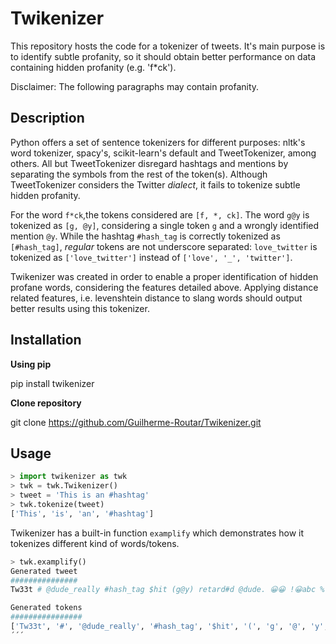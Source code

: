 # Twikenizer

This repository hosts the code for a tokenizer of tweets. It's main purpose is to identify subtle profanity, so it should
obtain better performance on data containing hidden profanity (e.g. 'f*ck').

Disclaimer: The following paragraphs may contain profanity.

## Description

Python offers a set of sentence tokenizers for different purposes: nltk's word tokenizer, spacy's, scikit-learn's default and 
TweetTokenizer, among others. All but TweetTokenizer disregard hashtags and mentions by separating the symbols from the rest of the token(s).
Although TweetTokenizer considers the Twitter *dialect*, it fails to tokenize subtle hidden profanity.

For the word ```f*ck```,the tokens considered are ```[f, *, ck]```. The word ```g@y``` is tokenized as ```[g, @y]```, considering 
a single token ```g``` and a wrongly identified mention ```@y```. While the hashtag ```#hash_tag``` is correctly tokenized as 
```[#hash_tag]```, *regular* tokens are not underscore separated: ```love_twitter``` is tokenized as ```['love_twitter']``` instead of ```['love', '_', 'twitter']```.

Twikenizer was created in order to enable a proper identification of hidden profane words, considering the features detailed above. Applying distance related features, i.e. levenshtein distance to slang words should output better results using this tokenizer.

## Installation

**Using pip**

pip install twikenizer

**Clone repository**

git clone https://github.com/Guilherme-Routar/Twikenizer.git

## Usage

```python
> import twikenizer as twk
> twk = twk.Twikenizer()
> tweet = 'This is an #hashtag'
> twk.tokenize(tweet)
['This', 'is', 'an', '#hashtag']
```

Twikenizer has a built-in function ```examplify``` which demonstrates how it tokenizes different kind of words/tokens.

```python
> twk.examplify()
Generated tweet
###############
Tw33t # @dude_really #hash_tag $hit (g@y) retard#d @dude. 😀😀 !😀abc %😀lol #hateit #hate.it $%&/ f*ck-

Generated tokens
################
['Tw33t', '#', '@dude_really', '#hash_tag', '$hit', '(', 'g', '@', 'y', ')', 'retard#d', '@dude', '.', '😀', '😀', '!', '😀', 'abc', '%', '😀', 'lol', '#hateit', '#hate', '.', 'it', '$', '%', '&', '/', 'f*ck', '-']
´´´
